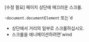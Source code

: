 [수정 필요]
페이지 상단에 매끄러운 스크롤.

-`document.documentElement` 또는`d
- 상단에서 거리의 일부로 스크롤하십시오.
- 스크롤을 애니메이션하려면`wind